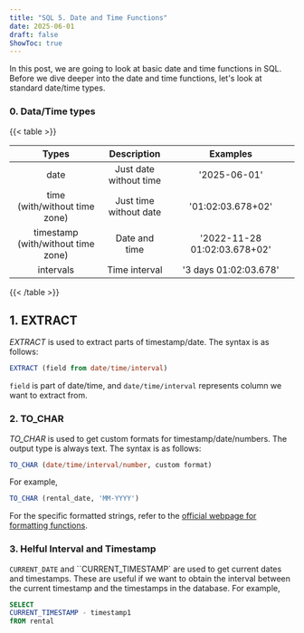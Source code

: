 ```yaml
---
title: "SQL 5. Date and Time Functions"
date: 2025-06-01
draft: false
ShowToc: true
---
```


In this post, we are going to look at basic date and time functions in SQL. Before we dive deeper into the date and time functions, let's look at standard date/time types.

### 0. Data/Time types
{{< table >}}

| Types                               | Description            | Examples                         |
|:------------------------------------:|:----------------------------:|:---------------------------------:|
| date                                | Just date <br> without time | '2025-06-01'                |
| time <br> (with/without time zone)  | Just time <br> without date | '01:02:03.678+02'           |
| timestamp <br> (with/without time zone) | Date and time      | '2022-11-28 01:02:03.678+02'     |
| intervals                           | Time interval           | '3 days 01:02:03.678'           |
{{< /table >}}

## 1. EXTRACT
*EXTRACT* is used to extract parts of timestamp/date. The syntax is as follows:

``` sql
EXTRACT (field from date/time/interval)
```
`field` is part of date/time, and `date/time/interval` represents column we want to extract from.

### 2. TO_CHAR

*TO_CHAR* is used to get custom formats for timestamp/date/numbers. The output type is always text. The syntax is as follows:
``` sql
TO_CHAR (date/time/interval/number, custom format)
```
For example,
``` sql
TO_CHAR (rental_date, 'MM-YYYY')
```
For the specific formatted strings, refer to the [official webpage for formatting functions](https://www.postgresql.org/docs/current/functions-formatting.html).

### 3. Helful Interval and Timestamp
`CURRENT_DATE` and ``CURRENT_TIMESTAMP` are used to get current dates and timestamps. These are useful if we want to obtain the interval between the current timestamp and the timestamps in the database. For example,
``` sql
SELECT
CURRENT_TIMESTAMP - timestamp1
fROM rental
```